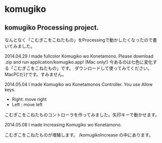 komugiko
========

komugiko Processing project.
------
  なんとなく「こむぎこをこねたもの」をProcessingで動かしたくなったので書いてみました。

2014.04.29
  I made fullcolor Komugiko wo Konetamono.
Please download .zip and run application/komugiko.app!
(Mac only!)
  今あるのは七色に変化する「こむぎこをこねたもの」です。
ダウンロードして使ってみてください。MacPCだけです。すみません。

2014.05.04
  I made Komugiko wo Konetamonos Controller. You use Allow keys.
* Right: move right
* Left : move left

こむぎこをこねたものコントローラを作ってみました。矢印キーで動かせます。

2014.05.08
  I made Increasing Komugiko wo Konetamono.

  こむぎこをこねたものが増殖します。 /komugikoIncrease の中にあります。
